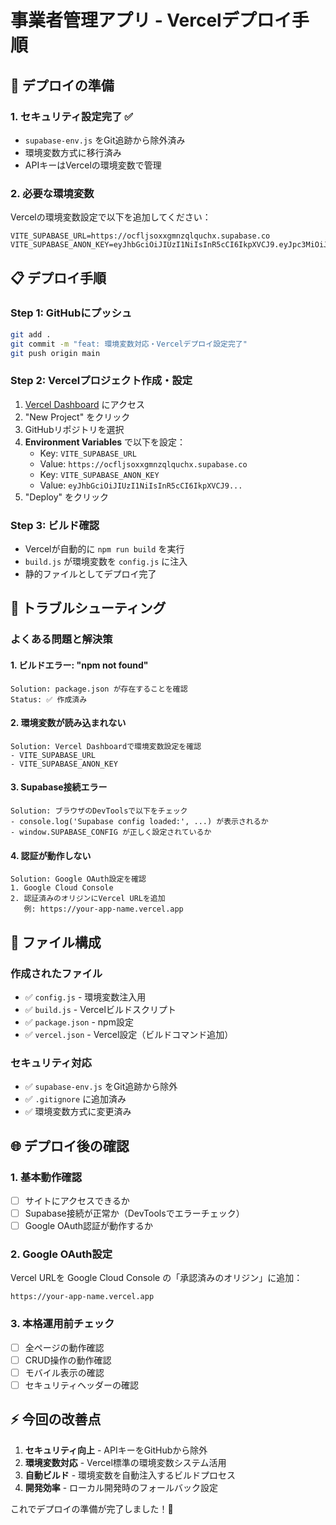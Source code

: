 # 事業者管理アプリ - Vercelデプロイ手順

## 🚀 デプロイの準備

### 1. セキュリティ設定完了 ✅
- `supabase-env.js` をGit追跡から除外済み
- 環境変数方式に移行済み
- APIキーはVercelの環境変数で管理

### 2. 必要な環境変数
Vercelの環境変数設定で以下を追加してください：

```
VITE_SUPABASE_URL=https://ocfljsoxxgmnzqlquchx.supabase.co
VITE_SUPABASE_ANON_KEY=eyJhbGciOiJIUzI1NiIsInR5cCI6IkpXVCJ9.eyJpc3MiOiJzdXBhYmFzZSIsInJlZiI6Im9jZmxqc294eGdtbnpxbHF1Y2h4Iiwicm9sZSI6ImFub24iLCJpYXQiOjE3NTcxNTQ3ODYsImV4cCI6MjA3MjczMDc4Nn0.-7ehWfqboDccUKpk83Ys50l25sGsFXwG_12U0T33IJ0
```

## 📋 デプロイ手順

### Step 1: GitHubにプッシュ
```bash
git add .
git commit -m "feat: 環境変数対応・Vercelデプロイ設定完了"
git push origin main
```

### Step 2: Vercelプロジェクト作成・設定
1. [Vercel Dashboard](https://vercel.com/dashboard) にアクセス
2. "New Project" をクリック
3. GitHubリポジトリを選択
4. **Environment Variables** で以下を設定：
   - Key: `VITE_SUPABASE_URL`
   - Value: `https://ocfljsoxxgmnzqlquchx.supabase.co`
   - Key: `VITE_SUPABASE_ANON_KEY`  
   - Value: `eyJhbGciOiJIUzI1NiIsInR5cCI6IkpXVCJ9...`
5. "Deploy" をクリック

### Step 3: ビルド確認
- Vercelが自動的に `npm run build` を実行
- `build.js` が環境変数を `config.js` に注入
- 静的ファイルとしてデプロイ完了

## 🔧 トラブルシューティング

### よくある問題と解決策

#### 1. **ビルドエラー: "npm not found"**
```
Solution: package.json が存在することを確認
Status: ✅ 作成済み
```

#### 2. **環境変数が読み込まれない**
```
Solution: Vercel Dashboardで環境変数設定を確認
- VITE_SUPABASE_URL
- VITE_SUPABASE_ANON_KEY
```

#### 3. **Supabase接続エラー**
```
Solution: ブラウザのDevToolsで以下をチェック
- console.log('Supabase config loaded:', ...) が表示されるか
- window.SUPABASE_CONFIG が正しく設定されているか
```

#### 4. **認証が動作しない**
```
Solution: Google OAuth設定を確認
1. Google Cloud Console
2. 認証済みのオリジンにVercel URLを追加
   例: https://your-app-name.vercel.app
```

## 📁 ファイル構成

### 作成されたファイル
- ✅ `config.js` - 環境変数注入用
- ✅ `build.js` - Vercelビルドスクリプト  
- ✅ `package.json` - npm設定
- ✅ `vercel.json` - Vercel設定（ビルドコマンド追加）

### セキュリティ対応
- ✅ `supabase-env.js` をGit追跡から除外
- ✅ `.gitignore` に追加済み
- ✅ 環境変数方式に変更済み

## 🌐 デプロイ後の確認

### 1. 基本動作確認
- [ ] サイトにアクセスできるか
- [ ] Supabase接続が正常か（DevToolsでエラーチェック）
- [ ] Google OAuth認証が動作するか

### 2. Google OAuth設定
Vercel URLを Google Cloud Console の「承認済みのオリジン」に追加：
```
https://your-app-name.vercel.app
```

### 3. 本格運用前チェック
- [ ] 全ページの動作確認
- [ ] CRUD操作の動作確認  
- [ ] モバイル表示の確認
- [ ] セキュリティヘッダーの確認

## ⚡ 今回の改善点

1. **セキュリティ向上** - APIキーをGitHubから除外
2. **環境変数対応** - Vercel標準の環境変数システム活用
3. **自動ビルド** - 環境変数を自動注入するビルドプロセス
4. **開発効率** - ローカル開発時のフォールバック設定

これでデプロイの準備が完了しました！🚀